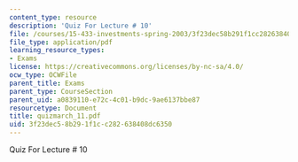 ```yaml
---
content_type: resource
description: 'Quiz For Lecture # 10'
file: /courses/15-433-investments-spring-2003/3f23dec58b291f1cc282638408dc6350_quizmarch_11.pdf
file_type: application/pdf
learning_resource_types:
- Exams
license: https://creativecommons.org/licenses/by-nc-sa/4.0/
ocw_type: OCWFile
parent_title: Exams
parent_type: CourseSection
parent_uid: a0839110-e72c-4c01-b9dc-9ae6137bbe87
resourcetype: Document
title: quizmarch_11.pdf
uid: 3f23dec5-8b29-1f1c-c282-638408dc6350
---
```

Quiz For Lecture # 10
